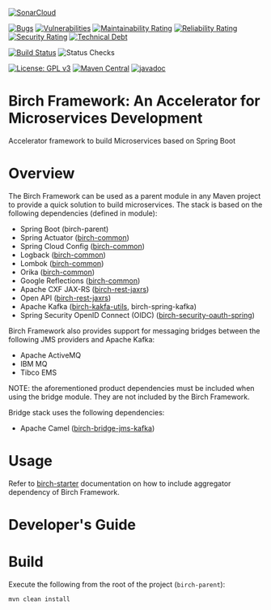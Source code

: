 [![SonarCloud](https://sonarcloud.io/images/project_badges/sonarcloud-black.svg)](https://sonarcloud.io/dashboard?id=org.birchframework%3Abirch-parent)

[![Bugs](https://sonarcloud.io/api/project_badges/measure?project=org.birchframework%3Abirch-parent&metric=bugs)](https://sonarcloud.io/dashboard?id=org.birchframework%3Abirch-parent)
[![Vulnerabilities](https://sonarcloud.io/api/project_badges/measure?project=org.birchframework%3Abirch-parent&metric=vulnerabilities)](https://sonarcloud.io/dashboard?id=org.birchframework%3Abirch-parent)
[![Maintainability Rating](https://sonarcloud.io/api/project_badges/measure?project=org.birchframework%3Abirch-parent&metric=sqale_rating)](https://sonarcloud.io/dashboard?id=org.birchframework%3Abirch-parent)
[![Reliability Rating](https://sonarcloud.io/api/project_badges/measure?project=org.birchframework%3Abirch-parent&metric=reliability_rating)](https://sonarcloud.io/dashboard?id=org.birchframework%3Abirch-parent)
[![Security Rating](https://sonarcloud.io/api/project_badges/measure?project=org.birchframework%3Abirch-parent&metric=security_rating)](https://sonarcloud.io/dashboard?id=org.birchframework%3Abirch-parent)
[![Technical Debt](https://sonarcloud.io/api/project_badges/measure?project=org.birchframework%3Abirch-parent&metric=sqale_index)](https://sonarcloud.io/dashboard?id=org.birchframework%3Abirch-parent)

[![Build Status](https://jenkins.khalichi.com/buildStatus/icon?job=birch-parent%2Fmaster)](https://jenkins.khalichi.com/job/birch-parent/job/master/)
![Status Checks](https://img.shields.io/github/checks-status/birch-framework/birch-parent/HEAD?style=plastic)

[![License: GPL v3](https://img.shields.io/badge/License-GPLv3-blue.svg)](https://www.gnu.org/licenses/gpl-3.0)
[![Maven Central](https://img.shields.io/maven-central/v/org.birchframework/birch-parent.svg?label=Maven%20Central)](https://search.maven.org/search?q=g:%22org.birchframework%22)
[![javadoc](https://javadoc.io/badge2/org.birchframework/birch-parent/javadoc.svg)](https://javadoc.io/doc/org.birchframework)
# Birch Framework: An Accelerator for Microservices Development
Accelerator framework to build Microservices based on Spring Boot

# Overview
The Birch Framework can be used as a parent module in any Maven project to provide a quick solution to build microservices.  The stack is based on the
following dependencies (defined in module):

* Spring Boot (birch-parent)
* Spring Actuator ([birch-common](birch-common/README.md))
* Spring Cloud Config ([birch-common](birch-common/README.md))
* Logback ([birch-common](birch-common/README.md))
* Lombok ([birch-common](birch-common/README.md))
* Orika ([birch-common](birch-common/README.md))
* Google Reflections ([birch-common](birch-common/README.md))
* Apache CXF JAX-RS ([birch-rest-jaxrs](birch-rest-jaxrs/README.md))
* Open API ([birch-rest-jaxrs](birch-rest-jaxrs/README.md))
* Apache Kafka ([birch-kakfa-utils](birch-kafka-utils/README.md), birch-spring-kafka)
* Spring Security OpenID Connect (OIDC) ([birch-security-oauth-spring](birch-security-oauth-spring/README.md))

Birch Framework also provides support for messaging bridges between the following JMS providers and Apache Kafka:

* Apache ActiveMQ
* IBM MQ
* Tibco EMS

NOTE: the aforementioned product dependencies must be included when using the bridge module.  They are not included by the Birch Framework.

Bridge stack uses the following dependencies:

* Apache Camel ([birch-bridge-jms-kafka](birch-bridge-jms-kafka/README.md))

# Usage
Refer to [birch-starter](birch-starter/README.md) documentation on how to include aggregator dependency of Birch Framework.

# Developer's Guide

# Build
Execute the following from the root of the project (`birch-parent`):

    mvn clean install
